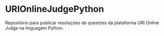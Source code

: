 # URIOnlineJudgePython

Repositório para publicar resoluções de questões da plataforma URI Online Judge na linguagem Python.

